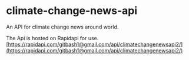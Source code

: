 # climate-change-news-api
An API for climate change news around world.

The Api is hosted on Rapidapi for use.
[https://rapidapi.com/gitbash1@gmail.com/api/climatechangenewsapi2/](https://rapidapi.com/gitbash1@gmail.com/api/climatechangenewsapi2/)

